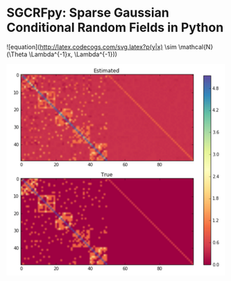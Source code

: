 # SGCRFpy: Sparse Gaussian Conditional Random Fields in Python

![equation](http://latex.codecogs.com/svg.latex?p(y|x) \sim \mathcal{N}(\Theta \Lambda^{-1}x, \Lambda^{-1}))  

![alt tag](https://github.com/dswah/sgcrfpy/blob/master/images/scgrf_random_graph.png)
